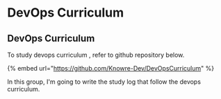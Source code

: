 # DevOps Curriculum

## DevOps Curriculum 

To study devops curriculum , refer to github repository below.

{% embed url="https://github.com/Knowre-Dev/DevOpsCurriculum" %}

In this group, I'm going to write the study log that follow the devops curriculum.

